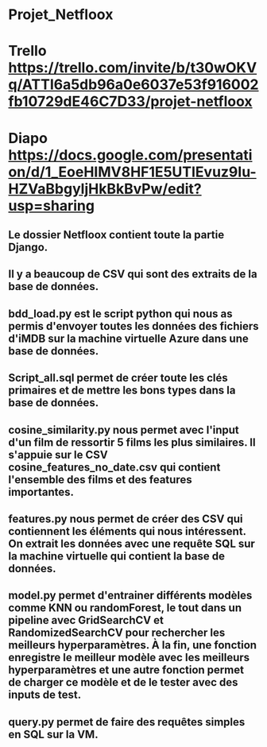 # Projet_Netfloox
# Trello https://trello.com/invite/b/t30wOKVq/ATTI6a5db96a0e6037e53f916002fb10729dE46C7D33/projet-netfloox
# Diapo https://docs.google.com/presentation/d/1_EoeHIMV8HF1E5UTIEvuz9Iu-HZVaBbgyljHkBkBvPw/edit?usp=sharing

## Le dossier Netfloox contient toute la partie Django.

## Il y a beaucoup de CSV qui sont des extraits de la base de données.

## bdd_load.py est le script python qui nous as permis d'envoyer toutes les données des fichiers d'iMDB sur la machine virtuelle Azure dans une base de données.

## Script_all.sql permet de créer toute les clés primaires et de mettre les bons types dans la base de données.

## cosine_similarity.py nous permet avec l'input d'un film de ressortir 5 films les plus similaires. Il s'appuie sur le CSV cosine_features_no_date.csv qui contient l'ensemble des films et des features importantes.

## features.py nous permet de créer des CSV qui contiennent les éléments qui nous intéressent. On extrait les données avec une requête SQL sur la machine virtuelle qui contient la base de données.

## model.py permet d'entrainer différents modèles comme KNN ou randomForest, le tout dans un pipeline avec GridSearchCV et RandomizedSearchCV pour rechercher les meilleurs hyperparamètres. À la fin, une fonction enregistre le meilleur modèle avec les meilleurs hyperparamètres et une autre fonction permet de charger ce modèle et de le tester avec des inputs de test.

## query.py permet de faire des requêtes simples en SQL sur la VM.
